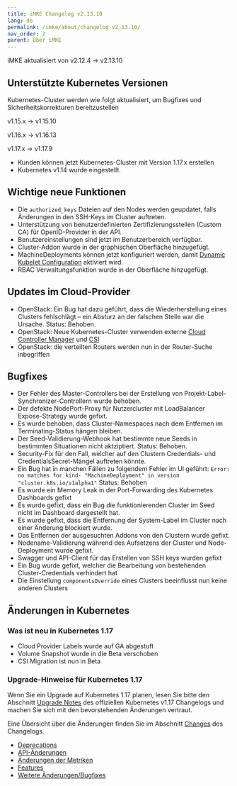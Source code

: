 ```yaml
---
title: iMKE Changelog v2.13.10
lang: de
permalink: /imke/about/changelog-v2.13.10/
nav_order: 2
parent: Über iMKE
---
```


iMKE aktualisiert von v2.12.4 → v2.13.10

## Unterstützte Kubernetes Versionen

Kubernetes-Cluster werden wie folgt aktualisiert, um Bugfixes und Sicherheitskorrekturen bereitzustellen

v1.15.x -> v1.15.10

v1.16.x -> v1.16.13

v1.17.x -> v1.17.9

- Kunden können jetzt Kubernetes-Cluster mit Version 1.17.x erstellen
- Kubernetes v1.14 wurde eingestellt.

## Wichtige neue Funktionen

- Die `authorized_keys` Dateien auf den Nodes werden geupdatet, falls Änderungen in den SSH-Keys im Cluster auftreten.
- Unterstützung von benutzerdefinierten Zertifizierungsstellen (Custom CA) für OpenID-Provider in der API.
- Benutzereinstellungen sind jetzt im Benutzerbereich verfügbar.
- Cluster-Addon wurde in der graphischen Oberfläche hinzugefügt.
- MachineDeployments können jetzt konfiguriert werden, damit [Dynamic Kubelet Configuration](https://kubernetes.io/blog/2018/07/11/dynamic-kubelet-configuration/) aktiviert wird.
- RBAC Verwaltungsfunktion wurde in der Oberfläche hinzugefügt.

## Updates im Cloud-Provider

- OpenStack: Ein Bug hat dazu geführt, dass die Wiederherstellung eines Clusters fehlschlägt – ein Absturz an der falschen Stelle war die Ursache. Status: Behoben.
- OpenStack: Neue Kubernetes-Cluster verwenden externe [Cloud Controller Manager](https://kubernetes.io/docs/tasks/administer-cluster/running-cloud-controller/) und [CSI](https://kubernetes.io/blog/2019/01/15/container-storage-interface-ga/)
- OpenStack: die verteilten Routers werden nun in der Router-Suche inbegriffen

## Bugfixes

- Der Fehler des Master-Controllers bei der Erstellung von Projekt-Label-Synchronizer-Controllern wurde behoben.
- Der defekte NodePort-Proxy für Nutzercluster mit LoadBalancer Expose-Strategy wurde gefixt.
- Es wurde behoben, dass Cluster-Namespaces nach dem Entfernen im Terminating-Status hängen bleiben.
- Der Seed-Validierung-Webhook hat bestimmte neue Seeds in bestimmten Situationen nicht aktziptiert. Status: Behoben.
- Security-Fix für den Fall, welcher auf den Clustern Credentials- und CredentialsSecret-Mängel auftreten könnte.
- Ein Bug hat in manchen Fällen zu folgendem Fehler im UI geführt: `Error: no matches for kind- "MachineDeployment" in version "cluster.k8s.io/v1alpha1"` Status: Behoben
- Es wurde ein Memory Leak in der Port-Forwarding des Kubernetes Dashboards gefixt
- Es wurde gefixt, dass ein Bug die funktionierenden Cluster im Seed nicht im Dashboard dargestellt hat.
- Es wurde gefixt, dass die Entfernung der System-Label im Cluster nach einer Änderung blockiert wurde.
- Das Entfernen der ausgesuchten Addons von den Clustern wurde gefixt.
- Nodename-Validierung während des Aufsetzens der Cluster und Node-Deployment wurde gefixt.
- Swagger und API-Client für das Erstellen von SSH keys wurden gefixt
- Ein Bug wurde gefixt, welcher die Bearbeitung von bestehenden Cluster-Credentials verhindert hat
- Die Einstellung `componentsOverride` eines Clusters beeinflusst nun keine anderen Clusters

## Änderungen in Kubernetes

### Was ist neu in Kubernetes 1.17

- Cloud Provider Labels wurde auf GA abgestuft
- Volume Snapshot wurde in die Beta verschoben
- CSI Migration ist nun in Beta

### Upgrade-Hinweise für Kubernetes 1.17

Wenn Sie ein Upgrade auf Kubernetes 1.17 planen, lesen Sie bitte den Abschnitt [Upgrade Notes](https://v1-17.docs.kubernetes.io/docs/setup/release/notes/#urgent-upgrade-notes) des offiziellen Kubernetes v1.17 Changelogs und machen Sie sich mit den bevorstehenden Änderungen vertraut.

Eine Übersicht über die Änderungen finden Sie im Abschnitt [Changes](https://v1-17.docs.kubernetes.io/docs/setup/release/notes/#changes) des Changelogs.

* [Deprecations](https://v1-17.docs.kubernetes.io/docs/setup/release/notes/#deprecations-and-removals)
* [API-Änderungen](https://v1-17.docs.kubernetes.io/docs/setup/release/notes/#api-changes)
* [Änderungen der Metriken](https://v1-17.docs.kubernetes.io/docs/setup/release/notes/#metrics-changes)
* [Features](https://v1-17.docs.kubernetes.io/docs/setup/release/notes/#notable-features)
* [Weitere Änderungen/Bugfixes](https://v1-17.docs.kubernetes.io/docs/setup/release/notes/#other-notable-changes)
